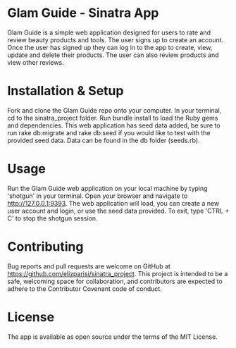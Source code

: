 Glam Guide - Sinatra App
=

Glam Guide is a simple web application designed for users to rate and review beauty products and tools. The user signs up to create an account. Once the user has signed up they can log in to the app to create, view, update and delete their products. The user can also review products and view other reviews.

Installation & Setup
=

Fork and clone the Glam Guide repo onto your computer. In your terminal, cd to the sinatra_project folder. Run bundle install to load the Ruby gems and dependencies. This web application has seed data added, be sure to run rake db:migrate and rake db:seed if you would like to test with the provided seed data. Data can be found in the db folder (seeds.rb).

Usage
=

Run the Glam Guide web application on your local machine by typing 'shotgun' in your terminal. Open your browser and navigate to http://127.0.0.1:9393. The web application will load, you can create a new user account and login, or use the seed data provided. To exit, type 'CTRL + C' to stop the shotgun session.

Contributing
=

Bug reports and pull requests are welcome on GitHub at https://github.com/elizparisi/sinatra_project. This project is intended to be a safe, welcoming space for collaboration, and contributors are expected to adhere to the Contributor Covenant code of conduct.

License
=

The app is available as open source under the terms of the MIT License.
